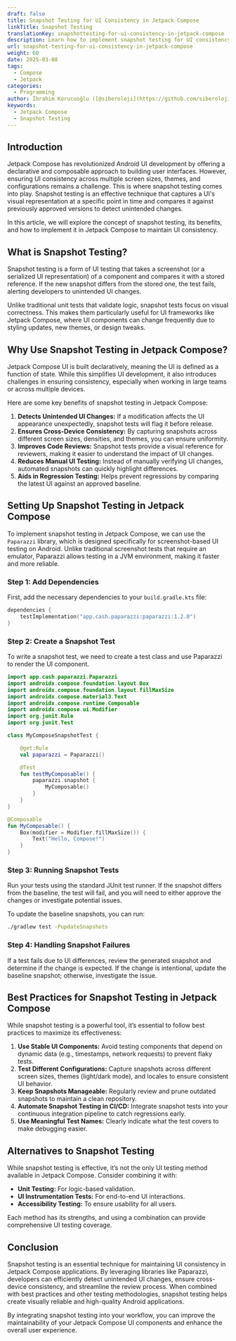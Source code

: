 ```yaml
---
draft: false
title: Snapshot Testing for UI Consistency in Jetpack Compose
linkTitle: Snapshot Testing
translationKey: snapshottesting-for-ui-consistency-in-jetpack-compose
description: Learn how to implement snapshot testing for UI consistency in Jetpack Compose.
url: snapshot-testing-for-ui-consistency-in-jetpack-compose
weight: 60
date: 2025-03-08
tags:
  - Compose
  - Jetpack
categories:
  - Programming
author: İbrahim Korucuoğlu ([@siberoloji](https://github.com/siberoloji))
keywords:
  - Jetpack Compose
  - Snapshot Testing
---
```

## Introduction

Jetpack Compose has revolutionized Android UI development by offering a declarative and composable approach to building user interfaces. However, ensuring UI consistency across multiple screen sizes, themes, and configurations remains a challenge. This is where snapshot testing comes into play. Snapshot testing is an effective technique that captures a UI's visual representation at a specific point in time and compares it against previously approved versions to detect unintended changes.

In this article, we will explore the concept of snapshot testing, its benefits, and how to implement it in Jetpack Compose to maintain UI consistency.

## What is Snapshot Testing?

Snapshot testing is a form of UI testing that takes a screenshot (or a serialized UI representation) of a component and compares it with a stored reference. If the new snapshot differs from the stored one, the test fails, alerting developers to unintended UI changes.

Unlike traditional unit tests that validate logic, snapshot tests focus on visual correctness. This makes them particularly useful for UI frameworks like Jetpack Compose, where UI components can change frequently due to styling updates, new themes, or design tweaks.

## Why Use Snapshot Testing in Jetpack Compose?

Jetpack Compose UI is built declaratively, meaning the UI is defined as a function of state. While this simplifies UI development, it also introduces challenges in ensuring consistency, especially when working in large teams or across multiple devices.

Here are some key benefits of snapshot testing in Jetpack Compose:

1. **Detects Unintended UI Changes:** If a modification affects the UI appearance unexpectedly, snapshot tests will flag it before release.
2. **Ensures Cross-Device Consistency:** By capturing snapshots across different screen sizes, densities, and themes, you can ensure uniformity.
3. **Improves Code Reviews:** Snapshot tests provide a visual reference for reviewers, making it easier to understand the impact of UI changes.
4. **Reduces Manual UI Testing:** Instead of manually verifying UI changes, automated snapshots can quickly highlight differences.
5. **Aids in Regression Testing:** Helps prevent regressions by comparing the latest UI against an approved baseline.

## Setting Up Snapshot Testing in Jetpack Compose

To implement snapshot testing in Jetpack Compose, we can use the `Paparazzi` library, which is designed specifically for screenshot-based UI testing on Android. Unlike traditional screenshot tests that require an emulator, Paparazzi allows testing in a JVM environment, making it faster and more reliable.

### Step 1: Add Dependencies

First, add the necessary dependencies to your `build.gradle.kts` file:

```kotlin
dependencies {
    testImplementation("app.cash.paparazzi:paparazzi:1.2.0")
}
```

### Step 2: Create a Snapshot Test

To write a snapshot test, we need to create a test class and use Paparazzi to render the UI component.

```kotlin
import app.cash.paparazzi.Paparazzi
import androidx.compose.foundation.layout.Box
import androidx.compose.foundation.layout.fillMaxSize
import androidx.compose.material3.Text
import androidx.compose.runtime.Composable
import androidx.compose.ui.Modifier
import org.junit.Rule
import org.junit.Test

class MyComposeSnapshotTest {

    @get:Rule
    val paparazzi = Paparazzi()

    @Test
    fun testMyComposable() {
        paparazzi.snapshot {
            MyComposable()
        }
    }
}

@Composable
fun MyComposable() {
    Box(modifier = Modifier.fillMaxSize()) {
        Text("Hello, Compose!")
    }
}
```

### Step 3: Running Snapshot Tests

Run your tests using the standard JUnit test runner. If the snapshot differs from the baseline, the test will fail, and you will need to either approve the changes or investigate potential issues.

To update the baseline snapshots, you can run:

```sh
./gradlew test -PupdateSnapshots
```

### Step 4: Handling Snapshot Failures

If a test fails due to UI differences, review the generated snapshot and determine if the change is expected. If the change is intentional, update the baseline snapshot; otherwise, investigate the issue.

## Best Practices for Snapshot Testing in Jetpack Compose

While snapshot testing is a powerful tool, it’s essential to follow best practices to maximize its effectiveness:

1. **Use Stable UI Components:** Avoid testing components that depend on dynamic data (e.g., timestamps, network requests) to prevent flaky tests.
2. **Test Different Configurations:** Capture snapshots across different screen sizes, themes (light/dark mode), and locales to ensure consistent UI behavior.
3. **Keep Snapshots Manageable:** Regularly review and prune outdated snapshots to maintain a clean repository.
4. **Automate Snapshot Testing in CI/CD:** Integrate snapshot tests into your continuous integration pipeline to catch regressions early.
5. **Use Meaningful Test Names:** Clearly indicate what the test covers to make debugging easier.

## Alternatives to Snapshot Testing

While snapshot testing is effective, it’s not the only UI testing method available in Jetpack Compose. Consider combining it with:

- **Unit Testing:** For logic-based validation.
- **UI Instrumentation Tests:** For end-to-end UI interactions.
- **Accessibility Testing:** To ensure usability for all users.

Each method has its strengths, and using a combination can provide comprehensive UI testing coverage.

## Conclusion

Snapshot testing is an essential technique for maintaining UI consistency in Jetpack Compose applications. By leveraging libraries like Paparazzi, developers can efficiently detect unintended UI changes, ensure cross-device consistency, and streamline the review process. When combined with best practices and other testing methodologies, snapshot testing helps create visually reliable and high-quality Android applications.

By integrating snapshot testing into your workflow, you can improve the maintainability of your Jetpack Compose UI components and enhance the overall user experience.
